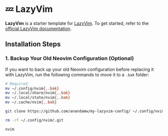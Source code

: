 # 💤 LazyVim

**LazyVim** is a starter template for [LazyVim](https://github.com/LazyVim/LazyVim). To get started, refer to the [official LazyVim documentation](https://lazyvim.github.io/installation).

## Installation Steps

### 1. Backup Your Old Neovim Configuration (Optional)
If you want to back up your old Neovim configuration before replacing it with LazyVim, run the following commands to move it to a `.bak` folder:

```bash
# Required
mv ~/.config/nvim{,.bak}
mv ~/.local/share/nvim{,.bak}
mv ~/.local/state/nvim{,.bak}
mv ~/.cache/nvim{,.bak}

git clone https://github.com/anandamw/my-lazyvim-config/ ~/.config/nvim

rm -rf ~/.config/nvim/.git

nvim
